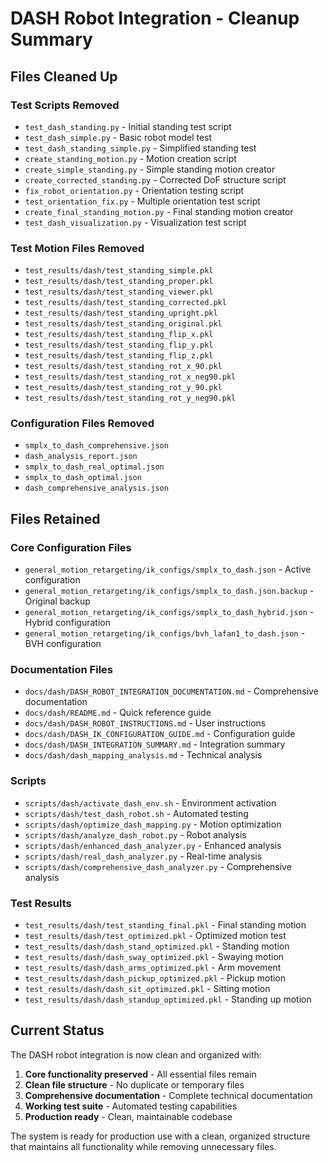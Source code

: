 # DASH Robot Integration - Cleanup Summary

## Files Cleaned Up

### Test Scripts Removed
- `test_dash_standing.py` - Initial standing test script
- `test_dash_simple.py` - Basic robot model test
- `test_dash_standing_simple.py` - Simplified standing test
- `create_standing_motion.py` - Motion creation script
- `create_simple_standing.py` - Simple standing motion creator
- `create_corrected_standing.py` - Corrected DoF structure script
- `fix_robot_orientation.py` - Orientation testing script
- `test_orientation_fix.py` - Multiple orientation test script
- `create_final_standing_motion.py` - Final standing motion creator
- `test_dash_visualization.py` - Visualization test script

### Test Motion Files Removed
- `test_results/dash/test_standing_simple.pkl`
- `test_results/dash/test_standing_proper.pkl`
- `test_results/dash/test_standing_viewer.pkl`
- `test_results/dash/test_standing_corrected.pkl`
- `test_results/dash/test_standing_upright.pkl`
- `test_results/dash/test_standing_original.pkl`
- `test_results/dash/test_standing_flip_x.pkl`
- `test_results/dash/test_standing_flip_y.pkl`
- `test_results/dash/test_standing_flip_z.pkl`
- `test_results/dash/test_standing_rot_x_90.pkl`
- `test_results/dash/test_standing_rot_x_neg90.pkl`
- `test_results/dash/test_standing_rot_y_90.pkl`
- `test_results/dash/test_standing_rot_y_neg90.pkl`

### Configuration Files Removed
- `smplx_to_dash_comprehensive.json`
- `dash_analysis_report.json`
- `smplx_to_dash_real_optimal.json`
- `smplx_to_dash_optimal.json`
- `dash_comprehensive_analysis.json`

## Files Retained

### Core Configuration Files
- `general_motion_retargeting/ik_configs/smplx_to_dash.json` - Active configuration
- `general_motion_retargeting/ik_configs/smplx_to_dash.json.backup` - Original backup
- `general_motion_retargeting/ik_configs/smplx_to_dash_hybrid.json` - Hybrid configuration
- `general_motion_retargeting/ik_configs/bvh_lafan1_to_dash.json` - BVH configuration

### Documentation Files
- `docs/dash/DASH_ROBOT_INTEGRATION_DOCUMENTATION.md` - Comprehensive documentation
- `docs/dash/README.md` - Quick reference guide
- `docs/dash/DASH_ROBOT_INSTRUCTIONS.md` - User instructions
- `docs/dash/DASH_IK_CONFIGURATION_GUIDE.md` - Configuration guide
- `docs/dash/DASH_INTEGRATION_SUMMARY.md` - Integration summary
- `docs/dash/dash_mapping_analysis.md` - Technical analysis

### Scripts
- `scripts/dash/activate_dash_env.sh` - Environment activation
- `scripts/dash/test_dash_robot.sh` - Automated testing
- `scripts/dash/optimize_dash_mapping.py` - Motion optimization
- `scripts/dash/analyze_dash_robot.py` - Robot analysis
- `scripts/dash/enhanced_dash_analyzer.py` - Enhanced analysis
- `scripts/dash/real_dash_analyzer.py` - Real-time analysis
- `scripts/dash/comprehensive_dash_analyzer.py` - Comprehensive analysis

### Test Results
- `test_results/dash/test_standing_final.pkl` - Final standing motion
- `test_results/dash/test_optimized.pkl` - Optimized motion test
- `test_results/dash/dash_stand_optimized.pkl` - Standing motion
- `test_results/dash/dash_sway_optimized.pkl` - Swaying motion
- `test_results/dash/dash_arms_optimized.pkl` - Arm movement
- `test_results/dash/dash_pickup_optimized.pkl` - Pickup motion
- `test_results/dash/dash_sit_optimized.pkl` - Sitting motion
- `test_results/dash/dash_standup_optimized.pkl` - Standing up motion

## Current Status

The DASH robot integration is now clean and organized with:

1. **Core functionality preserved** - All essential files remain
2. **Clean file structure** - No duplicate or temporary files
3. **Comprehensive documentation** - Complete technical documentation
4. **Working test suite** - Automated testing capabilities
5. **Production ready** - Clean, maintainable codebase

The system is ready for production use with a clean, organized structure that maintains all functionality while removing unnecessary files.
